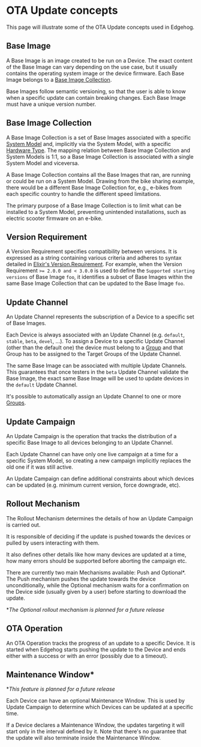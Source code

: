 <!---
  Copyright 2021-2023 SECO Mind Srl

  SPDX-License-Identifier: Apache-2.0
-->

# OTA Update concepts

This page will illustrate some of the OTA Update concepts used in Edgehog.

## Base Image

A Base Image is an image created to be run on a Device. The exact content of the Base Image can vary
depending on the use case, but it usually contains the operating system image or the device
firmware. Each Base Image belongs to a [Base Image Collection](#base-image-collection).

Base Images follow semantic versioning, so that the user is able to know when a specific update can
contain breaking changes. Each Base Image must have a unique version number.

## Base Image Collection

A Base Image Collection is a set of Base Images associated with a specific [System
Model](core_concepts.html#system-models) and, implicitly via the System Model, with a specific [Hardware
Type](core_concepts.html#hardware-types). The mapping relation between Base Image Collection and System Models is 1:1,
so a Base Image Collection is associated with a single System Model and viceversa.

A Base Image Collection contains all the Base Images that ran, are running or could be run on a
System Model. Drawing from the bike sharing example, there would be a different Base Image
Collection for, e.g., e-bikes from each specific country to handle the different speed limitations.

The primary purpose of a Base Image Collection is to limit what can be installed to a System Model,
preventing unintended installations, such as electric scooter firmware on an e-bike.

## Version Requirement

A Version Requirement specifies compatibility between versions. It is expressed as a string containing
various criteria and adheres to syntax detailed in
[Elixir's Version.Requirement](https://hexdocs.pm/elixir/Version.html#module-requirements).
For example, when the Version Requirement `>= 2.0.0 and < 3.0.0` is used to define the
`Supported starting versions` of Base Image `foo`, it identifies a subset of Base Images
within the same Base Image Collection that can be updated to the Base Image `foo`.

## Update Channel

An Update Channel represents the subscription of a Device to a specific set of Base Images.

Each Device is always associated with an Update Channel (e.g. `default`, `stable`, `beta`, `devel`,
...). To assign a Device to a specific Update Channel (other than the default one) the device must
belong to a [Group](core_concepts.html#group) and that Group has to be assigned to the Target Groups of the Update
Channel.

The same Base Image can be associated with multiple Update Channels. This guarantees
that once testers in the `beta` Update Channel validate the Base Image, the exact same Base Image
will be used to update devices in the `default` Update Channel.

It's possible to automatically assign an Update Channel to one or more [Groups](core_concepts.html#group).

## Update Campaign

An Update Campaign is the operation that tracks the distribution of a specific Base Image to all
devices belonging to an Update Channel.

Each Update Channel can have only one live campaign at a time for a specific System Model, so
creating a new campaign implicitly replaces the old one if it was still active.

An Update Campaign can define additional constraints about which devices can be updated (e.g.
minimum current version, force downgrade, etc).

## Rollout Mechanism

The Rollout Mechanism determines the details of how an Update Campaign is carried out.

It is responsible of deciding if the update is pushed towards the devices or pulled by users
interacting with them.

It also defines other details like how many devices are updated at a time, how many errors should be
supported before aborting the campaign etc.

There are currently two main Mechanisms available: Push and Optional*. The Push mechanism pushes the
update towards the device unconditionally, while the Optional mechanism waits for a confirmation on
the Device side (usually given by a user) before starting to download the update.

*_The Optional rollout mechanism is planned for a future release_

## OTA Operation

An OTA Operation tracks the progress of an update to a specific Device. It is started when Edgehog
starts pushing the update to the Device and ends either with a success or with an error (possibly
due to a timeout).

## Maintenance Window*

*_This feature is planned for a future release_

Each Device can have an optional Maintenance Window. This is used by Update Campaign to determine
which Devices can be updated at a specific time.

If a Device declares a Maintenance Window, the updates targeting it will start only in the interval
defined by it. Note that there's no guarantee that the update will also terminate inside the
Maintenance Window.
